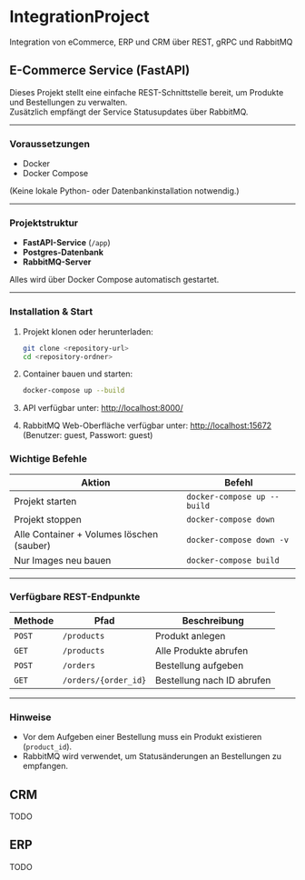 # IntegrationProject

 Integration von eCommerce, ERP und CRM über REST, gRPC und RabbitMQ

## E-Commerce Service (FastAPI)

Dieses Projekt stellt eine einfache REST-Schnittstelle bereit, um Produkte und Bestellungen zu verwalten.  
Zusätzlich empfängt der Service Statusupdates über RabbitMQ.

---

### Voraussetzungen

- Docker
- Docker Compose

(Keine lokale Python- oder Datenbankinstallation notwendig.)

---

### Projektstruktur

- **FastAPI-Service** (`/app`)
- **Postgres-Datenbank**
- **RabbitMQ-Server**

Alles wird über Docker Compose automatisch gestartet.

---

### Installation & Start

1. Projekt klonen oder herunterladen:

    ```bash
    git clone <repository-url>
    cd <repository-ordner>
    ```

2. Container bauen und starten:

    ```bash
    docker-compose up --build
    ```

3. API verfügbar unter:
    <http://localhost:8000/>

4. RabbitMQ Web-Oberfläche verfügbar unter:
    <http://localhost:15672> (Benutzer: guest, Passwort: guest)

### Wichtige Befehle

| Aktion                         | Befehl |
|---------------------------------|--------|
| Projekt starten                | `docker-compose up --build` |
| Projekt stoppen                | `docker-compose down` |
| Alle Container + Volumes löschen (sauber) | `docker-compose down -v` |
| Nur Images neu bauen           | `docker-compose build` |

---

### Verfügbare REST-Endpunkte

| Methode | Pfad | Beschreibung |
|---------|------|--------------|
| `POST`  | `/products` | Produkt anlegen |
| `GET`   | `/products` | Alle Produkte abrufen |
| `POST`  | `/orders` | Bestellung aufgeben |
| `GET`   | `/orders/{order_id}` | Bestellung nach ID abrufen |

---

### Hinweise

- Vor dem Aufgeben einer Bestellung muss ein Produkt existieren (`product_id`).
- RabbitMQ wird verwendet, um Statusänderungen an Bestellungen zu empfangen.
## CRM
TODO

## ERP
TODO
